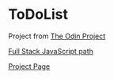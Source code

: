 # ToDoList

Project from [The Odin Project](https://www.theodinproject.com)  

[Full Stack JavaScript path](https://www.theodinproject.com/paths/full-stack-javascript/courses/javascript)

[Project Page](https://www.theodinproject.com/paths/full-stack-javascript/courses/javascript/lessons/todo-list)
